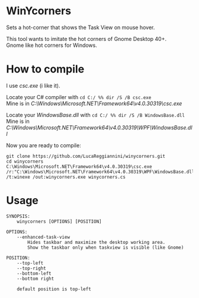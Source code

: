 # WinYcorners
Sets a hot-corner that shows the Task View on mouse hover. 

This tool wants to imitate the hot corners of Gnome Desktop 40+.\
Gnome like hot corners for Windows.

# How to compile
I use *csc.exe* (i like it).

Locate your C# compiler with `cd C:/ %% dir /S /B csc.exe`\
Mine is in *C:\Windows\Microsoft.NET\Framework64\v4.0.30319\csc.exe*

Locate your *WindowsBase.dll* with `cd C:/ %% dir /S /B WindowsBase.dll`\
Mine is in *C:\Windows\Microsoft.NET\Framework64\v4.0.30319\WPF\WindowsBase.dll*

Now you are ready to compile:
```
git clone https://github.com/LucaReggiannini/winycorners.git
cd winycorners
C:\Windows\Microsoft.NET\Framework64\v4.0.30319\csc.exe /r:"C:\Windows\Microsoft.NET\Framework64\v4.0.30319\WPF\WindowsBase.dll" /t:winexe /out:winycorners.exe winycorners.cs
```

# Usage
```
SYNOPSIS: 
    winycorners [OPTIONS] [POSITION]

OPTIONS:
    --enhanced-task-view
        Hides taskbar and maximize the desktop working area.
        Show the taskbar only when taskview is visible (like Gnome)

POSITION:
    --top-left
    --top-right
    --bottom-left
    --bottom right

    default position is top-left
```
